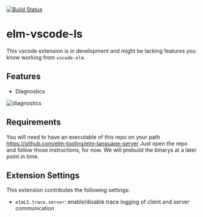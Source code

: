 [![Build Status](https://travis-ci.org/elm-tooling/elm-vscode-language-client.svg?branch=master)](https://travis-ci.org/elm-tooling/elm-vscode-language-client)

# elm-vscode-ls

This vscode extension is in development and might be lacking features you know working from `vscode-elm`.

## Features

- Diagnostics

![diagnostics](images/diagnostics.gif)

## Requirements

You will need to have an executable of this repo on your path https://github.com/elm-tooling/elm-language-server
Just open the repo and follow those instructions, for now. We will prebuild the binarys at a later point in time.

## Extension Settings
This extension contributes the following settings:

* `elmLS.trace.server`: enable/disable trace logging of client and server communication
